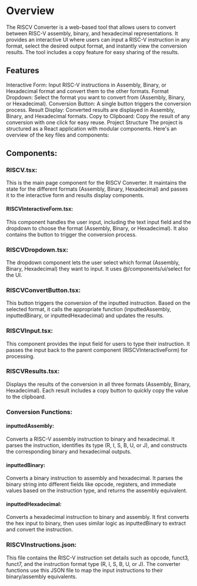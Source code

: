 # Overview

The RISCV Converter is a web-based tool that allows users to convert between RISC-V assembly, binary, and hexadecimal representations. It provides an interactive UI where users can input a RISC-V instruction in any format, select the desired output format, and instantly view the conversion results. The tool includes a copy feature for easy sharing of the results.

## Features
Interactive Form: Input RISC-V instructions in Assembly, Binary, or Hexadecimal format and convert them to the other formats.
Format Dropdown: Select the format you want to convert from (Assembly, Binary, or Hexadecimal).
Conversion Button: A single button triggers the conversion process.
Result Display: Converted results are displayed in Assembly, Binary, and Hexadecimal formats.
Copy to Clipboard: Copy the result of any conversion with one click for easy reuse.
Project Structure
The project is structured as a React application with modular components. Here's an overview of the key files and components:

## Components:
### RISCV.tsx:
This is the main page component for the RISCV Converter. It maintains the state for the different formats (Assembly, Binary, Hexadecimal) and passes it to the interactive form and results display components.

#### RISCVInteractiveForm.tsx:
This component handles the user input, including the text input field and the dropdown to choose the format (Assembly, Binary, or Hexadecimal). It also contains the button to trigger the conversion process.

### RISCVDropdown.tsx:
The dropdown component lets the user select which format (Assembly, Binary, Hexadecimal) they want to input. It uses @/components/ui/select for the UI.

### RISCVConvertButton.tsx:
This button triggers the conversion of the inputted instruction. Based on the selected format, it calls the appropriate function (inputtedAssembly, inputtedBinary, or inputtedHexadecimal) and updates the results.

### RISCVInput.tsx:
This component provides the input field for users to type their instruction. It passes the input back to the parent component (RISCVInteractiveForm) for processing.

### RISCVResults.tsx:
Displays the results of the conversion in all three formats (Assembly, Binary, Hexadecimal). Each result includes a copy button to quickly copy the value to the clipboard.

### Conversion Functions:

#### inputtedAssembly:
Converts a RISC-V assembly instruction to binary and hexadecimal. It parses the instruction, identifies its type (R, I, S, B, U, or J), and constructs the corresponding binary and hexadecimal outputs.

#### inputtedBinary:
Converts a binary instruction to assembly and hexadecimal. It parses the binary string into different fields like opcode, registers, and immediate values based on the instruction type, and returns the assembly equivalent.

#### inputtedHexadecimal:
Converts a hexadecimal instruction to binary and assembly. It first converts the hex input to binary, then uses similar logic as inputtedBinary to extract and convert the instruction.

### RISCVInstructions.json:
This file contains the RISC-V instruction set details such as opcode, funct3, funct7, and the instruction format type (R, I, S, B, U, or J). The converter functions use this JSON file to map the input instructions to their binary/assembly equivalents.
